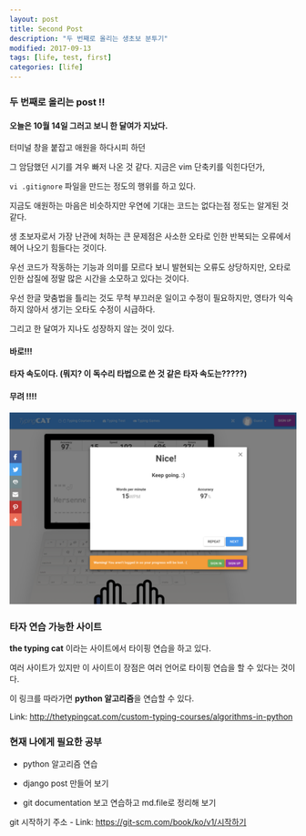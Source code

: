 ```yaml
---
layout: post
title: Second Post
description: "두 번째로 올리는 생초보 분투기"
modified: 2017-09-13
tags: [life, test, first]
categories: [life]
---
```



### 두 번째로 올리는 post !! 

#### 오늘은 10월 14일 그러고 보니 한 달여가 지났다.
 
터미널 창을 붙잡고 애원을 하다시피 하던 

그 암담했던 시기를 겨우 빠저 나온 것 같다. 지금은 vim 단축키를 익힌다던가, 

`vi .gitignore` 파일을 만드는 정도의 행위를 하고 있다. 
  

지금도 애원하는 마음은 비슷하지만 우연에 기대는 코드는 없다는점 정도는 알게된 것 같다. 

생 초보자로서 가장 난관에 처하는 큰 문제점은 사소한 오타로 인한 반복되는 오류에서 헤어 나오기 힘들다는 것이다. 

우선 코드가 작동하는 기능과 의미를 모르다 보니 발현되는 오류도 상당하지만,  오타로 인한 삽질에 정말 많은 시간을 소모하고 있다는 것이다.

우선 한글 맞춤법을 틀리는 것도 무척 부끄러운 일이고 수정이 필요하지만,  영타가 익숙하지 않아서 생기는 오타도 수정이 시급하다.



그리고 한 달여가 지나도 성장하지 않는 것이 있다. 



#### 바로!!! 

#### 타자 속도이다. (뭐지? 이 독수리 타법으로 쓴 것 같은 타자 속도는?????) 

#### 무려 !!!!

![](../images/life-images/typing_site.png)


### 타자 연습 가능한 사이트 

**the typing cat** 이라는 사이트에서 타이핑 연습을 하고 있다. 

여러 사이트가 있지만 이 사이트이 장점은 여러 언어로 타이핑 연습을 할 수 있다는 것이다. 

이 링크를 따라가면 **python 알고리즘**을 연습할 수 있다. 

Link: <http://thetypingcat.com/custom-typing-courses/algorithms-in-python>


### 현재 나에게 필요한 공부 

- python 알고리즘 연습

- django post 만들어 보기 

- git documentation 보고 연습하고 md.file로 정리해 보기 

git 시작하기 주소 - Link: <https://git-scm.com/book/ko/v1/시작하기>






